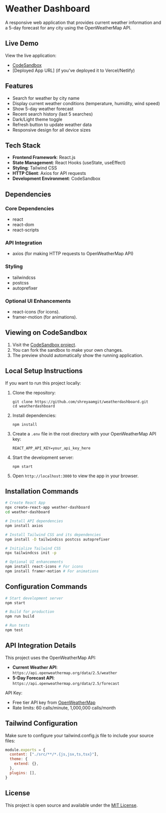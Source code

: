 
# Weather Dashboard

A responsive web application that provides current weather information and a 5-day forecast for any city using the OpenWeatherMap API.

## Live Demo

View the live application:
- [CodeSandbox](https://codesandbox.io/p/github/shreyaamgit/weatherdashboard)
- [Deployed App URL] (if you've deployed it to Vercel/Netlify)

## Features

- Search for weather by city name
- Display current weather conditions (temperature, humidity, wind speed)
- Show 5-day weather forecast
- Recent search history (last 5 searches)
- Dark/Light theme toggle
- Refresh button to update weather data
- Responsive design for all device sizes

## Tech Stack

- **Frontend Framework**: React.js
- **State Management**: React Hooks (useState, useEffect)
- **Styling**: Tailwind CSS
- **HTTP Client**: Axios for API requests
- **Development Environment**: CodeSandbox

## Dependencies

### Core Dependencies
- react
- react-dom
- react-scripts

### API Integration
- axios (for making HTTP requests to OpenWeatherMap API)

### Styling
- tailwindcss
- postcss
- autoprefixer

### Optional UI Enhancements
- react-icons (for icons).
- framer-motion (for animations).

## Viewing on CodeSandbox

1. Visit the [CodeSandbox project](https://codesandbox.io/p/github/shreyaamgit/weatherdashboard).
2. You can fork the sandbox to make your own changes.
3. The preview should automatically show the running application.

## Local Setup Instructions

If you want to run this project locally:

1. Clone the repository:
   ```
   git clone https://github.com/shreyaamgit/weatherdashboard.git
   cd weatherdashboard
   ```

2. Install dependencies:
   ```
   npm install
   ```

3. Create a `.env` file in the root directory with your OpenWeatherMap API key:
   ```
   REACT_APP_API_KEY=your_api_key_here
   ```

4. Start the development server:
   ```
   npm start
   ```

5. Open `http://localhost:3000` to view the app in your browser.

## Installation Commands

```bash
# Create React App
npx create-react-app weather-dashboard
cd weather-dashboard

# Install API dependencies
npm install axios

# Install Tailwind CSS and its dependencies
npm install -D tailwindcss postcss autoprefixer

# Initialize Tailwind CSS
npx tailwindcss init -p

# Optional UI enhancements
npm install react-icons # For icons
npm install framer-motion # For animations
```

## Configuration Commands

```bash
# Start development server
npm start

# Build for production
npm run build

# Run tests
npm test
```

## API Integration Details

This project uses the OpenWeatherMap API:

- **Current Weather API**: `https://api.openweathermap.org/data/2.5/weather`
- **5-Day Forecast API**: `https://api.openweathermap.org/data/2.5/forecast`

API Key:
- Free tier API key from [OpenWeatherMap](https://openweathermap.org/api)
- Rate limits: 60 calls/minute, 1,000,000 calls/month

## Tailwind Configuration

Make sure to configure your tailwind.config.js file to include your source files:

```js
module.exports = {
  content: ["./src/**/*.{js,jsx,ts,tsx}"],
  theme: {
    extend: {},
  },
  plugins: [],
}
```


## License
This project is open source and available under the [MIT License](LICENSE).


